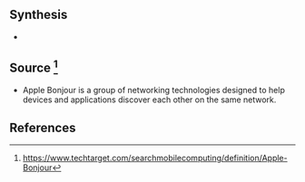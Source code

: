 ## Synthesis
- 
## Source [^1]
- Apple Bonjour is a group of networking technologies designed to help devices and applications discover each other on the same network.
## References

[^1]: https://www.techtarget.com/searchmobilecomputing/definition/Apple-Bonjour